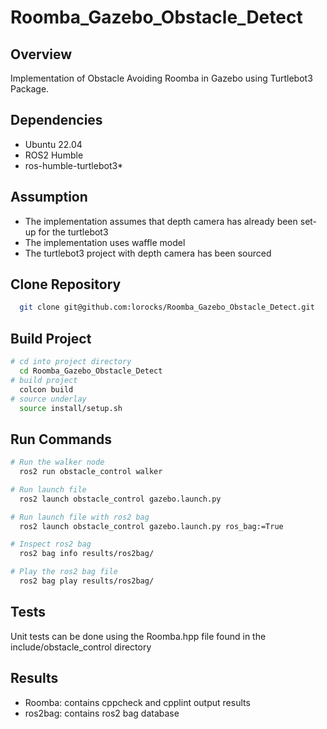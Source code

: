 # Roomba_Gazebo_Obstacle_Detect
## Overview
Implementation of Obstacle Avoiding Roomba in Gazebo using Turtlebot3 Package.

## Dependencies
 - Ubuntu 22.04
 - ROS2 Humble
 - ros-humble-turtlebot3*

## Assumption
 - The implementation assumes that depth camera has already been set-up for the turtlebot3
 - The implementation uses waffle model
 - The turtlebot3 project with depth camera has been sourced

## Clone Repository
```bash
  git clone git@github.com:lorocks/Roomba_Gazebo_Obstacle_Detect.git
```
## Build Project
```bash
# cd into project directory
  cd Roomba_Gazebo_Obstacle_Detect
# build project
  colcon build
# source underlay
  source install/setup.sh
```

## Run Commands
```bash
# Run the walker node
  ros2 run obstacle_control walker

# Run launch file
  ros2 launch obstacle_control gazebo.launch.py

# Run launch file with ros2 bag
  ros2 launch obstacle_control gazebo.launch.py ros_bag:=True

# Inspect ros2 bag
  ros2 bag info results/ros2bag/

# Play the ros2 bag file
  ros2 bag play results/ros2bag/
```

## Tests
Unit tests can be done using the Roomba.hpp file found in the include/obstacle_control directory

## Results
 - Roomba: contains cppcheck and cpplint output results
 - ros2bag: contains ros2 bag database